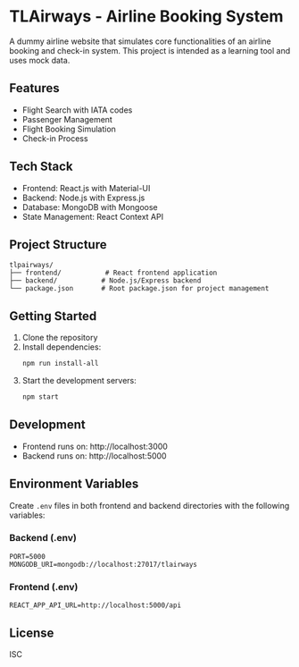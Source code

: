 # TLAirways - Airline Booking System

A dummy airline website that simulates core functionalities of an airline booking and check-in system. This project is intended as a learning tool and uses mock data.

## Features

- Flight Search with IATA codes
- Passenger Management
- Flight Booking Simulation
- Check-in Process

## Tech Stack

- Frontend: React.js with Material-UI
- Backend: Node.js with Express.js
- Database: MongoDB with Mongoose
- State Management: React Context API

## Project Structure

```
tlpairways/
├── frontend/           # React frontend application
├── backend/           # Node.js/Express backend
└── package.json       # Root package.json for project management
```

## Getting Started

1. Clone the repository
2. Install dependencies:
   ```bash
   npm run install-all
   ```
3. Start the development servers:
   ```bash
   npm start
   ```

## Development

- Frontend runs on: http://localhost:3000
- Backend runs on: http://localhost:5000

## Environment Variables

Create `.env` files in both frontend and backend directories with the following variables:

### Backend (.env)
```
PORT=5000
MONGODB_URI=mongodb://localhost:27017/tlairways
```

### Frontend (.env)
```
REACT_APP_API_URL=http://localhost:5000/api
```

## License

ISC 